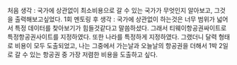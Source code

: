 처음 생각 : 국가에 상관없이 최소비용으로 갈 수 있는 국가가 무엇인지 알아보고, 그것을 출력해보고싶었다.
1회 멘토링 후 생각 : 국가에 상관없이 하는것은 너무 범위가 넓어서 특정 데이터를 찾아보기가 힘들것같다고 말씀하셨다. 그래서 티웨이항공권싸이트로 특정항공권사이트를 지정하였다.
또한 나라를 특정하게 지정하였다.
그랬더니 달력 형태로 비용이 모두 도출되었고, 나는 그중에서 가는날과 오늘날의 항공권을 더해서 1박 2일로 갈 수 있는 항공권 중 가장 저렴한 비용을 도출하고 싶다.
